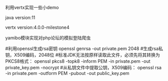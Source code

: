 利用vertx实现一些小demo

java version:11

vertx version:4.0.0-milestone4

yamibo模块实现对php论坛的模拟登陆爬虫

#利用openssl生成rsa密钥
openssl genrsa -out private.pem 2048 #生成rsa私钥，X509编码，2048位
#标准JDK无法按原样读取此文件，必须先将其转换为PKCS8格式：
openssl pkcs8 -topk8 -inform PEM -in private.pem -out private_key.pem -nocrypt
#从私钥文件中提取公钥，X509编码：
openssl rsa -in private.pem -outform PEM -pubout -out public_key.pem